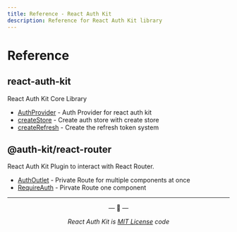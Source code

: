 ```yaml
---
title: Reference - React Auth Kit
description: Reference for React Auth Kit library
---
```


# Reference

<div data-ea-publisher="authkitarkadipme" data-ea-type="text" data-ea-keywords="web|react|javascript|python|database|node|mongo" id="ref_index"></div>

## react-auth-kit

React Auth Kit Core Library

- [AuthProvider](./react-auth-kit/authprovider.md) - Auth Provider for react auth kit
- [createStore](./react-auth-kit/createStore.md) - Create auth store with create store
- [createRefresh](./react-auth-kit/createRefresh.md) - Create the refresh token system

## @auth-kit/react-router

React Auth Kit Plugin to interact with React Router.

- [AuthOutlet](./react-router/authoutlet.md) - Private Route for multiple components at once
- [RequireAuth](./react-router/requireauth.md) - Pirvate Route one component

---

<p align="center">&mdash; 🔑  &mdash;</p>
<p align="center"><i>React Auth Kit is <a href="https://github.com/react-auth-kit/react-auth-kit/blob/master/LICENSE">MIT License</a> code</i></p>
